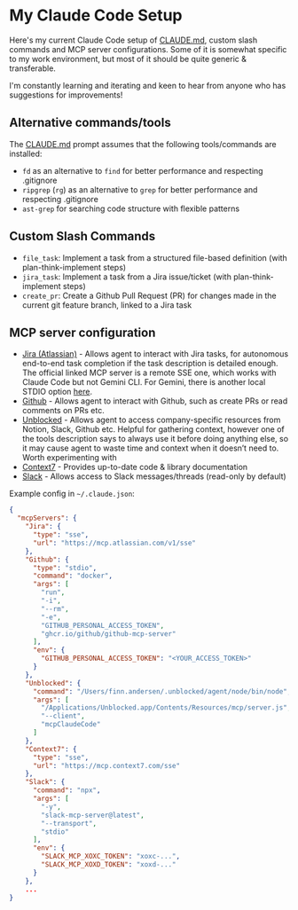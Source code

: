 # My Claude Code Setup

Here's my current Claude Code setup of [CLAUDE.md](CLAUDE.md), custom slash commands and MCP server configurations.
Some of it is somewhat specific to my work environment, but most of it should be quite generic & transferable. 

I'm constantly learning and iterating and keen to hear from anyone who has suggestions for improvements! 

## Alternative commands/tools
The [CLAUDE.md](CLAUDE.md) prompt assumes that the following tools/commands are installed:
- `fd` as an alternative to `find` for better performance and respecting .gitignore
- `ripgrep` (`rg`) as an alternative to `grep` for better performance and respecting .gitignore
- `ast-grep` for searching code structure with flexible patterns

## Custom Slash Commands
- `file_task`: Implement a task from a structured file-based definition (with plan-think-implement steps)
- `jira_task`: Implement a task from a Jira issue/ticket (with plan-think-implement steps)
- `create_pr`: Create a Github Pull Request (PR) for changes made in the current git feature branch, linked to a Jira task

## MCP server configuration

- [Jira (Atlassian)](https://support.atlassian.com/rovo/docs/getting-started-with-the-atlassian-remote-mcp-server/) - Allows agent to interact with Jira tasks, for autonomous end-to-end task completion if the task description is detailed enough. The official linked MCP server is a remote SSE one, which works with Claude Code but not Gemini CLI. For Gemini, there is another local STDIO option [here](https://github.com/sooperset/mcp-atlassian?tab=readme-ov-file#-configuration-examples).
- [Github](https://github.com/github/github-mcp-server) - Allows agent to interact with Github, such as create PRs or read comments on PRs etc.
- [Unblocked](https://docs.getunblocked.com/unblocked-mcp#unblocked-mcp) - Allows agent to access company-specific resources from Notion, Slack, Github etc. Helpful for gathering context, however one of the tools description says to always use it before doing anything else, so it may cause agent to waste time and context when it doesn’t need to. Worth experimenting with
- [Context7](https://github.com/upstash/context7) - Provides up-to-date code & library documentation
- [Slack](https://github.com/korotovsky/slack-mcp-server/tree/master) - Allows access to Slack messages/threads (read-only by default)

Example config in `~/.claude.json`:

```json
{
  "mcpServers": {
    "Jira": {
      "type": "sse",
      "url": "https://mcp.atlassian.com/v1/sse"
    },
    "Github": {
      "type": "stdio",
      "command": "docker",
      "args": [
        "run",
        "-i",
        "--rm",
        "-e",
        "GITHUB_PERSONAL_ACCESS_TOKEN",
        "ghcr.io/github/github-mcp-server"
      ],
      "env": {
        "GITHUB_PERSONAL_ACCESS_TOKEN": "<YOUR_ACCESS_TOKEN>"
      }
    },
    "Unblocked": {
      "command": "/Users/finn.andersen/.unblocked/agent/node/bin/node",
      "args": [
        "/Applications/Unblocked.app/Contents/Resources/mcp/server.js",
        "--client",
        "mcpClaudeCode"
      ]
    },
    "Context7": {
      "type": "sse",
      "url": "https://mcp.context7.com/sse"
    },
    "Slack": {
      "command": "npx",
      "args": [
        "-y",
        "slack-mcp-server@latest",
        "--transport",
        "stdio"
      ],
      "env": {
        "SLACK_MCP_XOXC_TOKEN": "xoxc-...",
        "SLACK_MCP_XOXD_TOKEN": "xoxd-..."
      }
    },
    ...
}
```